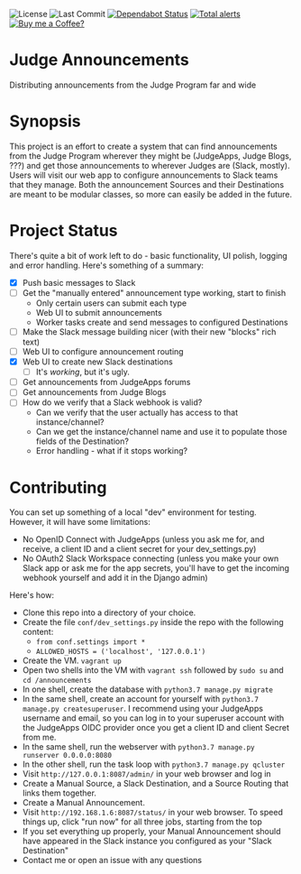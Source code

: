 ![License](https://badgen.net/github/license/dcollinsn/judge-announcements)
![Last Commit](https://badgen.net/github/last-commit/dcollinsn/judge-announcements)
[![Dependabot Status](https://api.dependabot.com/badges/status?host=github&repo=dcollinsn/judge-announcements)](https://dependabot.com)
[![Total alerts](https://img.shields.io/lgtm/alerts/g/dcollinsn/judge-announcements.svg?logo=lgtm&logoWidth=18)](https://lgtm.com/projects/g/dcollinsn/judge-announcements/alerts/)
[![Buy me a Coffee?](https://badgen.net/badge/Ko-fi/Buy%20me%20a%20Coffee/cyan)](https://ko-fi.com/dcollins/)

# Judge Announcements
Distributing announcements from the Judge Program far and wide

# Synopsis
This project is an effort to create a system that can find announcements from the Judge Program wherever they might be (JudgeApps, Judge Blogs, ???) and get those announcements to wherever Judges are (Slack, mostly). Users will visit
our web app to configure announcements to Slack teams that they manage. Both the announcement Sources and their Destinations are meant to be modular classes, so more can easily be added in the future.

# Project Status
There's quite a bit of work left to do - basic functionality, UI polish, logging and error handling. Here's something of a summary:

- [x] Push basic messages to Slack
- [ ] Get the "manually entered" announcement type working, start to finish
  - Only certain users can submit each type
  - Web UI to submit announcements
  - Worker tasks create and send messages to configured Destinations
- [ ] Make the Slack message building nicer (with their new "blocks" rich text)
- [ ] Web UI to configure announcement routing
- [x] Web UI to create new Slack destinations
  - [ ] It's _working_, but it's ugly.
- [ ] Get announcements from JudgeApps forums
- [ ] Get announcements from Judge Blogs
- [ ] How do we verify that a Slack webhook is valid?
  - Can we verify that the user actually has access to that instance/channel?
  - Can we get the instance/channel name and use it to populate those fields of the Destination?
  - Error handling - what if it stops working?

# Contributing
You can set up something of a local "dev" environment for testing. However, it will have some limitations:
 - No OpenID Connect with JudgeApps (unless you ask me for, and receive, a client ID and a client secret for your dev_settings.py)
 - No OAuth2 Slack Workspace connecting (unless you make your own Slack app or ask me for the app secrets, you'll have to get the incoming webhook yourself and add it in the Django admin)

Here's how:
 - Clone this repo into a directory of your choice.
 - Create the file `conf/dev_settings.py` inside the repo with the following content:
   - `from conf.settings import *`
   - `ALLOWED_HOSTS = ('localhost', '127.0.0.1')`
 - Create the VM. `vagrant up`
 - Open two shells into the VM with `vagrant ssh` followed by `sudo su` and `cd /announcements`
 - In one shell, create the database with `python3.7 manage.py migrate`
 - In the same shell, create an account for yourself with `python3.7 manage.py createsuperuser`. I recommend using your JudgeApps username and email, so you can log in to your superuser account with the JudgeApps OIDC provider once you get a client ID and client Secret from me.
 - In the same shell, run the webserver with `python3.7 manage.py runserver 0.0.0.0:8080`
 - In the other shell, run the task loop with `python3.7 manage.py qcluster`
 - Visit `http://127.0.0.1:8087/admin/` in your web browser and log in
 - Create a Manual Source, a Slack Destination, and a Source Routing that links them together.
 - Create a Manual Announcement.
 - Visit `http://192.168.1.6:8087/status/` in your web browser. To speed things up, click "run now" for all three jobs, starting from the top
 - If you set everything up properly, your Manual Announcement should have appeared in the Slack instance you configured as your "Slack Destination"
 - Contact me or open an issue with any questions
